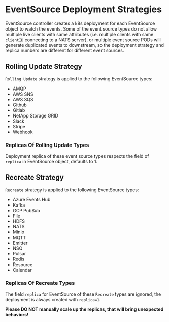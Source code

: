 # EventSource Deployment Strategies

EventSource controller creates a k8s deployment for each EventSource object to
watch the events. Some of the event source types do not allow multiple live
clients with same attributes (i.e. multiple clients with same `clientID`
connecting to a NATS server), or multiple event source PODs will generate
duplicated events to downstream, so the deployment strategy and replica numbers
are different for different event sources.

## Rolling Update Strategy

`Rolling Update` strategy is applied to the following EventSource types:

- AMQP
- AWS SNS
- AWS SQS
- Github
- Gitlab
- NetApp Storage GRID
- Slack
- Stripe
- Webhook

### Replicas Of Rolling Update Types

Deployment replica of these event source types respects the field of `replica`
in EventSource object, defaults to 1.

## Recreate Strategy

`Recreate` strategy is applied to the following EventSource types:

- Azure Events Hub
- Kafka
- GCP PubSub
- File
- HDFS
- NATS
- Minio
- MQTT
- Emitter
- NSQ
- Pulsar
- Redis
- Resource
- Calendar

### Replicas Of Recreate Types

The field `replica` for EventSource of these `Recreate` types are ignored, the
deployment is always created with `replica=1`.

**Please DO NOT manually scale up the replicas, that will bring unexpected
behaviors!**
